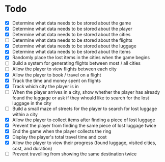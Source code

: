 # Todo

- [x] Determine what data needs to be stored about the game
- [x] Determine what data needs to be stored about the player
- [x] Determine what data needs to be stored about the cities 
- [ ] Determine what data needs to be stored about the flights 
- [x] Determine what data needs to be stored about the luggage 
- [x] Determine what data needs to be stored about the items 
- [x] Randomly place the lost items in the cities when the game begins
- [ ] Build a system for generating flights between most / all cities
- [ ] Allow the player to view flights between each city
- [x] Allow the player to book / travel on a flight
- [x] Track the time and money spent on flights
- [x] Track which city the player is in
- [ ] When the player arrives in a city, show whether the player has already found the luggage or ask if they whould like to search for the lost luggage in the city
- [ ] Build a small maze of streets for the player to search for lost luggage within a city
- [x] Allow the player to collect items after finding a piece of lost luggage
- [x] Prevent the player from finding the same piece of lost luggage twice
- [x] End the game when the player collects the ring
- [x] Display the player's total travel time and cost
- [x] Allow the player to view their progress (found luggage, visited cities, cost, and duration)
- [ ] Prevent travelling from showing the same destination twice
